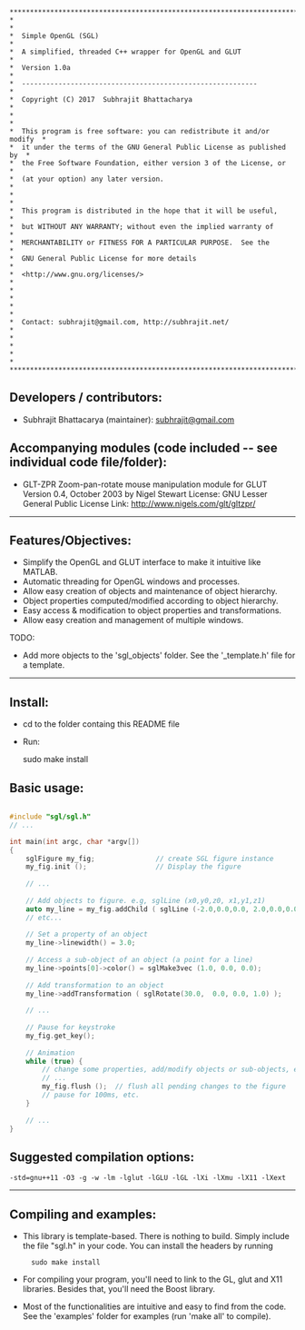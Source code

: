 ```
**************************************************************************
*                                                                        *
*  Simple OpenGL (SGL)                                                   *
*  A simplified, threaded C++ wrapper for OpenGL and GLUT                *
*  Version 1.0a                                                          *
*  ----------------------------------------------------------            *
*  Copyright (C) 2017  Subhrajit Bhattacharya                            *
*                                                                        *
*  This program is free software: you can redistribute it and/or modify  *
*  it under the terms of the GNU General Public License as published by  *
*  the Free Software Foundation, either version 3 of the License, or     *
*  (at your option) any later version.                                   *
*                                                                        *
*  This program is distributed in the hope that it will be useful,       *
*  but WITHOUT ANY WARRANTY; without even the implied warranty of        *
*  MERCHANTABILITY or FITNESS FOR A PARTICULAR PURPOSE.  See the         *
*  GNU General Public License for more details                           *
*  <http://www.gnu.org/licenses/>                                        *
*                                                                        *
*                                                                        *
*  Contact: subhrajit@gmail.com, http://subhrajit.net/                   *
*                                                                        *
*                                                                        *
**************************************************************************
```


Developers / contributors:
-------------------------
  - Subhrajit Bhattacarya (maintainer): subhrajit@gmail.com


Accompanying modules (code included -- see individual code file/folder):
-----------------------------------------------------------------------
  - GLT-ZPR
    Zoom-pan-rotate mouse manipulation module for GLUT
    Version 0.4, October 2003
    by Nigel Stewart
    License: GNU Lesser General Public License
    Link: http://www.nigels.com/glt/gltzpr/


**************************************************************************

Features/Objectives:
-------------------

- Simplify the OpenGL and GLUT interface to make it intuitive like MATLAB.
- Automatic threading for OpenGL windows and processes.
- Allow easy creation of objects and maintenance of object hierarchy.
- Object properties computed/modified according to object hierarchy.
- Easy access & modification to object properties and transformations.
- Allow easy creation and management of multiple windows.

TODO:
- Add more objects to the 'sgl_objects' folder.
  See the '_template.h' file for a template.

**************************************************************************

Install:
-------
- cd to the folder containg this README file
- Run:

    sudo make install


Basic usage:
-----------
```C++

#include "sgl/sgl.h"
// ...

int main(int argc, char *argv[])
{
    sglFigure my_fig;               // create SGL figure instance
    my_fig.init ();                 // Display the figure
    
    // ...
    
    // Add objects to figure. e.g, sglLine (x0,y0,z0, x1,y1,z1)
    auto my_line = my_fig.addChild ( sglLine (-2.0,0.0,0.0, 2.0,0.0,0.0) );
    // etc...
    
    // Set a property of an object
    my_line->linewidth() = 3.0;
    
    // Access a sub-object of an object (a point for a line)
    my_line->points[0]->color() = sglMake3vec (1.0, 0.0, 0.0);
    
    // Add transformation to an object
    my_line->addTransformation ( sglRotate(30.0,  0.0, 0.0, 1.0) );
    
    // ...
    
    // Pause for keystroke
    my_fig.get_key();
    
    // Animation
    while (true) {
        // change some properties, add/modify objects or sub-objects, etc.
        // ...
        my_fig.flush ();  // flush all pending changes to the figure
        // pause for 100ms, etc.
    }
    
    // ...
}

```

Suggested compilation options:
-----------------------------
```
-std=gnu++11 -O3 -g -w -lm -lglut -lGLU -lGL -lXi -lXmu -lX11 -lXext
```

**************************************************************************

Compiling and examples:
----------------------

- This library is template-based.
  There is nothing to build. Simply include the file "sgl.h" in your code.
  You can install the headers by running
  
        sudo make install

- For compiling your program, you'll need to link to the GL, glut and X11
  libraries. Besides that, you'll need the Boost library.

- Most of the functionalities are intuitive and easy to find from the code.
  See the 'examples' folder for examples (run 'make all' to compile).

